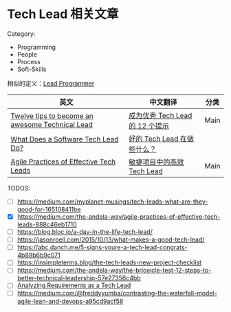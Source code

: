 Tech Lead 相关文章
===

Category:

 - Programming
 - People
 - Process
 - Soft-Skills

相似的定义：[Lead Programmer](https://en.wikipedia.org/wiki/Lead_programmer)


| 英文   | 中文翻译   |  分类   |
|--------|------------|---------|
| [Twelve tips to become an awesome Technical Lead](https://ordina-jworks.github.io/architecture/2017/12/22/Tech-Lead.html) | [成为优秀 Tech Lead 的 12 个提示](./12-tips-be-tl.md) | Main | 
| [What Does a Software Tech Lead Do?](http://allyouneedisbackend.com/blog/2018/08/03/what-does-a-tech-lead-do/) | [好的 Tech Lead 在做些什么？](./what-tech-lead-do.md) | 
| [Agile Practices of Effective Tech Leads](https://medium.com/the-andela-way/agile-practices-of-effective-tech-leads-888c46eb1710) | [敏捷项目中的高效 Tech Lead](./effective-tech-lead-in-agile.md) | Main | 

TODOS:

 - [ ] https://medium.com/myplanet-musings/tech-leads-what-are-they-good-for-165108411be
 - [x] https://medium.com/the-andela-way/agile-practices-of-effective-tech-leads-888c46eb1710
 - [ ] https://blog.bloc.io/a-day-in-the-life-tech-lead/
 - [ ] https://jasonroell.com/2015/10/13/what-makes-a-good-tech-lead/
 - [ ] https://abc.danch.me/5-signs-youre-a-tech-lead-congrats-4b89b6b9c071
 - [ ] https://insimpleterms.blog/the-tech-leads-new-project-checklist
 - [ ] https://medium.com/the-andela-way/the-briceicle-test-12-steps-to-better-technical-leadership-57e27356c4bb
 - [ ] [Analyzing Requirements as a Tech Lead](http://www.zsoltnagy.eu/analyzing-requirements-as-a-tech-lead/)
 - [ ] https://medium.com/@freddyyumba/contrasting-the-waterfall-model-agile-lean-and-devops-a95cd9acf58

